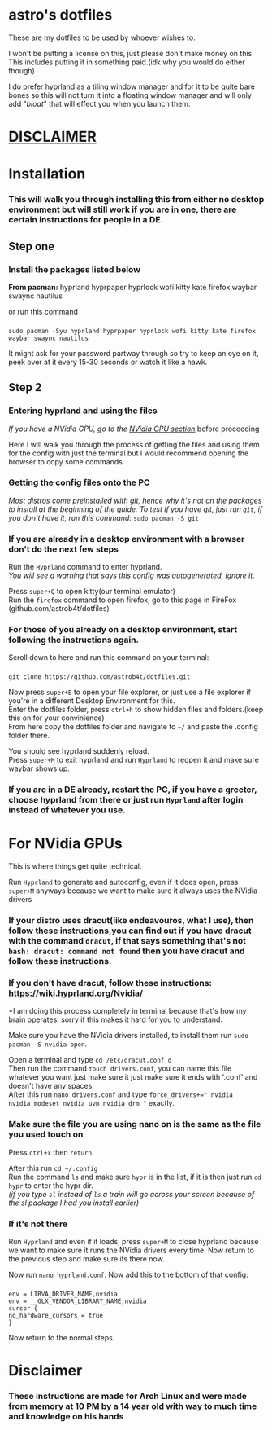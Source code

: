 # astro's dotfiles

These are my dotfiles to be used by whoever wishes to.

I won't be putting a license on this, just please don't make money on this.
This includes putting it in something paid.(idk why you would do either though)

I do prefer hyprland as a tiling window manager and for it to be quite bare bones so this will not turn it into a floating window manager and will only add "*bloat*" that will effect you when you launch them.

# [DISCLAIMER](#important-disclaimer)
# Installation
 


### This will walk you through installing this from either no desktop environment but will still work if you are in one, there are certain instructions for people in a DE.

## Step one
### Install the packages listed below
**From pacman:**
hyprland hyprpaper hyprlock wofi kitty kate firefox waybar swaync nautilus

or run this command
###
    sudo pacman -Syu hyprland hyprpaper hyprlock wofi kitty kate firefox waybar swaync nautilus

It might ask for your password partway through so try to keep an eye on it, peek over at it every 15-30 seconds or watch it like a hawk.

## Step 2
### Entering hyprland and using the files
*If you have a NVidia GPU, go to the [NVidia GPU section](#for-nvidia-gpus)* before proceeding

Here I will walk you through the process of getting the files and using them for the config with just the terminal but I would recommend opening the browser to copy some commands.

### Getting the config files onto the PC
*Most distros come preinstalled with git, hence why it's not on the packages to install at the beginning of the guide. To test if you have git, just run `git`, if you don't have it, run this command:* `sudo pacman -S git`

### If you are already in a desktop environment with a browser don't do the next few steps

Run the `Hyprland` command to enter hyprland.  <br/>
*You will see a warning that says this config was autogenerated, ignore it.*

Press `super+Q` to open kitty(our terminal emulator)  <br/>
Run the `firefox` command to open firefox, go to this page in FireFox (github.com/astrob4t/dotfiles)
### For those of you already on a desktop environment, start following the instructions again.

Scroll down to here and run this command on your terminal:
###
    git clone https://github.com/astrob4t/dotfiles.git

Now press `super+E` to open your file explorer, or just use a file explorer if you're in a different Desktop Environment for this.  <br/>
Enter the dotfiles folder, press `ctrl+h` to show hidden files and folders.(keep this on for your convinience)  <br/>
From here copy the dotfiles folder and navigate to `~/` and paste the .config folder there.

You should see hyprland suddenly reload.  <br/>
Press `super+M` to exit hyprland and run `Hyprland` to reopen it and make sure waybar shows up.

### If you are in a DE already, restart the PC, if you have a greeter, choose hyprland from there or just run `Hyprland` after login instead of whatever you use.

<a name="for-nvidia-gpus"></a>
# For NVidia GPUs

This is where things get quite technical.

Run `Hyprland` to generate and autoconfig, even if it does open, press `super+M` anyways because we want to make sure it always uses the NVidia drivers

### If your distro uses dracut(like endeavouros, what I use), then follow these instructions,you can find out if you have dracut with the command `dracut`, if that says something that's not `bash: dracut: command not found` then you have dracut and follow these instructions.  <br/>
### If you don't have dracut, follow these instructions: https://wiki.hyprland.org/Nvidia/
*I am doing this process completely in terminal because that's how my brain operates, sorry if this makes it hard for you to understand.

Make sure you have the NVidia drivers installed, to install them run `sudo pacman -S nvidia-open`.

Open a terminal and type `cd /etc/dracut.conf.d`  <br/>
Then run the command `touch drivers.conf`, you can name this file whatever you want just make sure it just make sure it ends with '.conf' and doesn't have any spaces.  <br/>
After this run `nano drivers.conf` and type `force_drivers+=" nvidia nvidia_modeset nvidia_uvm nvidia_drm "` exactly.
###  Make sure the file you are using nano on is the same as the file you used touch on
Press `ctrl+x` then `return`.

After this run `cd ~/.config`  <br/>
Run the command `ls` and make sure `hypr` is in the list, if it is then just run `cd hypr` to enter the hypr dir.  <br/>
*(if you type `sl` instead of `ls` a train will go across your screen because of the sl package I had you install earlier)*

### If it's not there
Run `Hyprland` and even if it loads, press `super+M` to close hyprland because we want to make sure it runs the NVidia drivers every time. Now return to the previous step and make sure its there now.

Now run `nano hyprland.conf`.
Now add this to the bottom of that config:
###
    env = LIBVA_DRIVER_NAME,nvidia
    env = __GLX_VENDOR_LIBRARY_NAME,nvidia
    cursor {
    no_hardware_cursors = true
    }

Now return to the normal steps.

<a name="important-disclaimer"></a>
# Disclaimer
### These instructions are made for Arch Linux and were made from memory at 10 PM by a 14 year old with way to much time and knowledge on his hands
